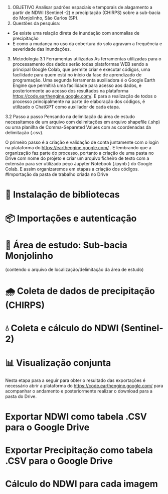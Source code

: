 1.	OBJETIVO
Analisar padrões espaciais e temporais de alagamento a partir de NDWI (Sentinel -2) e precipitação (CHIRPS) sobre a sub-bacia do Monjolinho, São Carlos (SP).
2.	Questões da pesquisa:
 - Se existe uma relação direta de inundação com anomalias de precipitação
- E como a mudança no uso da cobertura do solo agravam a frequência e severidade das inundações.
  
3.	Metodologia
3.1	Ferramentas utilizadas
As ferramentas utilizadas para o processamento dos dados serão todas plataformas WEB sendo a principal Google Colab, que permite criar e executar códigos, uma facilidade para quem está no início da fase de aprendizado de programação. Uma segunda ferramenta auxiliadora é o Google Earth Engine que permitirá uma facilidade para acesso aos dados, e posteriormente ao acesso dos resultados na plataforma https://code.earthengine.google.com/. 
E para a realização de todos o processo principalmente na parte de elaboração dos códigos, é utilizado o ChatGPT como auxiliador de cada etapa.

3.2	Passo a passo
Pensando na delimitação da área de estudo necessitamos de um arquivo com delimitações em arquivo shapefile (.shp) ou uma planilha de Comma-Separeted Values com as coordenadas da delimitação (.csv). 

O primeiro passo é a criação e validação de conta juntamente com o login na plataforma do https://earthengine.google.com/ . E lembrando que a organização faz parte do processo, portanto a criação de uma pasta no Drive com nome do projeto e criar um arquivo ficheiro de texto com a extensão para ser utilizado peço Jupyter Notebook (.ipynb ) do Google Colab. 
E assim organizaremos em etapas a criação dos códigos. 
#Importação da pasta de trabalho criada no Drive
# 🔧 Instalação de bibliotecas
# 📦 Importações e autenticação
# 📍 Área de estudo: Sub-bacia Monjolinho 
(contendo o arquivo de localização/delimitação da área de estudo)
# 🌧️ Coleta de dados de precipitação (CHIRPS)
# 💧 Coleta e cálculo do NDWI (Sentinel-2)
# 📊 Visualização conjunta

Nesta etapa para a seguir para obter o resultado das exportações é necessário abrir a plataforma do https://code.earthengine.google.com/ para acompanhar o andamento e posteriormente realizar o download para a pasta do Drive.

# Exportar NDWI como tabela .CSV para o Google Drive
# Exportar Precipitação como tabela .CSV para o Google Drive
# Cálculo do NDWI para cada imagem
